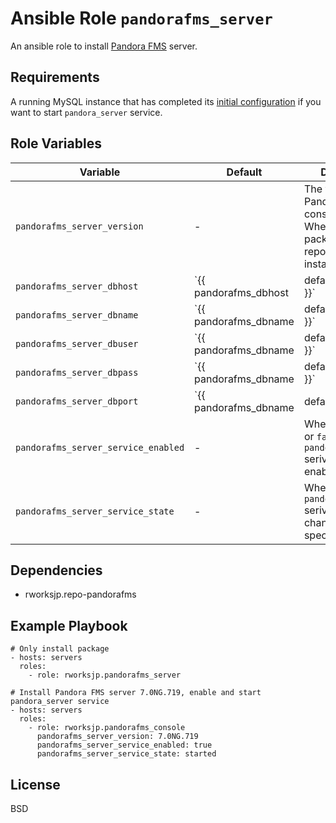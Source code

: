 Ansible Role `pandorafms_server`
=========

An ansible role to install [Pandora FMS](https://pandorafms.org) server.

Requirements
------------

A running MySQL instance that has completed its [initial configuration](https://wiki.pandorafms.com/index.php?title=Pandora:Documentation_en:Installing#Initial_Console_Configuration) if you want to start `pandora_server` service.

Role Variables
--------------

Variable | Default | Description
---------|---------|------------
`pandorafms_server_version` | - | The version of the Pandora FMS console to install. When `null`, latest package on the repository will be installed.
`pandorafms_server_dbhost`| `{{ pandorafms_dbhost | default('localhost') }}` | The IP address or hostname of the DB instance to create database for Pandora FMS.
`pandorafms_server_dbname`| `{{ pandorafms_dbname | default('pandora') }}`  | The name of the Pandora FMS database.
`pandorafms_server_dbuser`| `{{ pandorafms_dbname | default('pandora') }}`  | The username for the Pandora FMS database.
`pandorafms_server_dbpass`| `{{ pandorafms_dbname | default('pandora') }}`  | The password of the `pandorafms_dbuser`
`pandorafms_server_dbport`| `{{ pandorafms_dbname | default(omit) }}`   | The port number used for connecting to database.
`pandorafms_server_service_enabled`| - | When set to `true` or `false`, `pandora_server` serivce will be enabled/diable.
`pandorafms_server_service_state`  | - | When set, state of `pandora_server` serivce will be changed to specified state.

Dependencies
------------

- rworksjp.repo-pandorafms

Example Playbook
----------------

```
# Only install package
- hosts: servers
  roles:
    - role: rworksjp.pandorafms_server

# Install Pandora FMS server 7.0NG.719, enable and start pandora_server service
- hosts: servers
  roles:
    - role: rworksjp.pandorafms_console
      pandorafms_server_version: 7.0NG.719
      pandorafms_server_service_enabled: true
      pandorafms_server_service_state: started
```

License
-------

BSD

